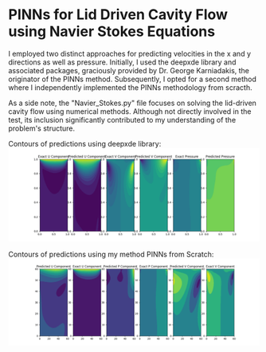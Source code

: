 # PINNs for Lid Driven Cavity Flow using Navier Stokes Equations

I employed two distinct approaches for predicting velocities in the x and y directions as well as pressure. Initially, I used the deepxde library and associated packages, graciously provided by Dr. George Karniadakis, the originator of the PINNs method. Subsequently, I opted for a second method where I independently implemented the PINNs methodology from scracth.

As a side note, the "Navier_Stokes.py" file focuses on solving the lid-driven cavity flow using numerical methods. Although not directly involved in the test, its inclusion significantly contributed to my understanding of the problem's structure.


Contours of predictions using deepxde library:
![Sample Image](https://github.com/Mahsarnzh/origenAI/blob/main/Question_2/contour_01.png)

Contours of predictions using my method PINNs from Scratch:
![Sample Image](https://github.com/Mahsarnzh/origenAI/blob/main/Question_2/PINNs_Scratch_Contour_02.png)
